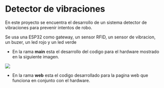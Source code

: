 # Detector de vibraciones

En este proyecto se encuentra el desarrollo de  un sistema detector de vibraciones para prevenir intentos de robo.

Se usa una ESP32 como gateway, un sensor RFID, un sensor de vibracion, un buzer, un led rojo y un led verde

- En la rama **main** esta el desarrollo del codigo para el hardware mostrado en la siguiente imagen.

![](Imagenes/circuito.png)

- En la rama **web** esta el codigo desarrollado para la pagina web que funciona en conjunto con el hardware.
